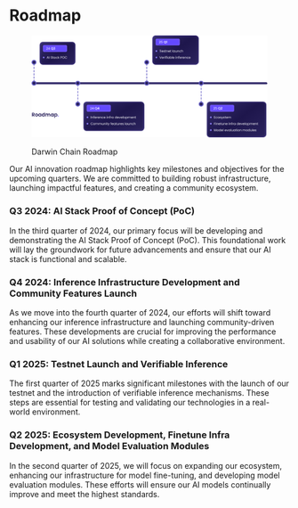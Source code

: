 # Roadmap

<figure><img src="../.gitbook/assets/timeline 1.png" alt=""><figcaption><p>Darwin Chain Roadmap</p></figcaption></figure>

Our AI innovation roadmap highlights key milestones and objectives for the upcoming quarters. We are committed to building robust infrastructure, launching impactful features, and creating a community ecosystem.

### Q3 2024: AI Stack Proof of Concept (PoC)

In the third quarter of 2024, our primary focus will be developing and demonstrating the AI Stack Proof of Concept (PoC). This foundational work will lay the groundwork for future advancements and ensure that our AI stack is functional and scalable.

### Q4 2024: Inference Infrastructure Development and Community Features Launch&#x20;

As we move into the fourth quarter of 2024, our efforts will shift toward enhancing our inference infrastructure and launching community-driven features. These developments are crucial for improving the performance and usability of our AI solutions while creating a collaborative environment.

### Q1 2025: Testnet Launch and Verifiable Inference&#x20;

The first quarter of 2025 marks significant milestones with the launch of our testnet and the introduction of verifiable inference mechanisms. These steps are essential for testing and validating our technologies in a real-world environment.

### Q2 2025: Ecosystem Development, Finetune Infra Development, and Model Evaluation Modules

In the second quarter of 2025, we will focus on expanding our ecosystem, enhancing our infrastructure for model fine-tuning, and developing model evaluation modules. These efforts will ensure our AI models continually improve and meet the highest standards.
